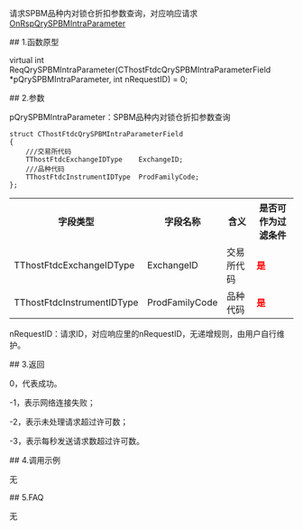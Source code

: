 <p>请求SPBM品种内对锁仓折扣参数查询，对应响应请求<a href="../../CTHOSTFTDCTRADERAPI/ONRSPQRYSPBMINTRAPARAMETER/">OnRspQrySPBMIntraParameter</a></p>
<span class="anchor" id="217b50b6-9d17-41e8-a0d3-137aae46b872"></span>
## 1.函数原型
<p>virtual int ReqQrySPBMIntraParameter(CThostFtdcQrySPBMIntraParameterField *pQrySPBMIntraParameter, int nRequestID) = 0;</p>
<span class="anchor" id="28a71e9d-6842-4277-bbb3-1d74b83252ac"></span>
## 2.参数
<p>pQrySPBMIntraParameter：SPBM品种内对锁仓折扣参数查询</p>
<pre><code>struct CThostFtdcQrySPBMIntraParameterField
{
    ///交易所代码
    TThostFtdcExchangeIDType    ExchangeID;
    ///品种代码
    TThostFtdcInstrumentIDType  ProdFamilyCode;
};
</code></pre>
<table><tr><th style="TEXT-ALIGN: center;">字段类型</th><th style="TEXT-ALIGN: center;">字段名称</th><th style="TEXT-ALIGN: center;">含义</th><th style="TEXT-ALIGN: center;">是否可作为过滤条件</th></tr><tr><td style="TEXT-ALIGN: left;">TThostFtdcExchangeIDType</td>
<td style="TEXT-ALIGN: left;">ExchangeID</td>
<td style="TEXT-ALIGN: left;">交易所代码</td>
<td style="TEXT-ALIGN: left;"><strong><font color="#FF0000">是</font></strong></td>
</tr>
<tr><td style="TEXT-ALIGN: left;">TThostFtdcInstrumentIDType</td>
<td style="TEXT-ALIGN: left;">ProdFamilyCode</td>
<td style="TEXT-ALIGN: left;">品种代码</td>
<td style="TEXT-ALIGN: left;"><strong><font color="#FF0000">是</font></strong></td>
</tr>
</table>
<p>nRequestID：请求ID，对应响应里的nRequestID，无递增规则，由用户自行维护。</p>
<span class="anchor" id="a16094da-4209-4108-bb45-753c674c9650"></span>
## 3.返回
<p>0，代表成功。</p>
<p>-1，表示网络连接失败；</p>
<p>-2，表示未处理请求超过许可数；</p>
<p>-3，表示每秒发送请求数超过许可数。</p>
<span class="anchor" id="8cfde8d3-eb3a-49bd-adde-de1eb8d6f5f9"></span>
## 4.调用示例
<p>无</p>
<span class="anchor" id="4b43da4b-f591-4c81-ac4e-822f2596ce11"></span>
## 5.FAQ
<p>无</p>
